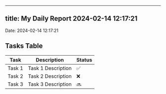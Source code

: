 
---
title: My Daily Report 2024-02-14 12:17:21
---

Date: 2024-02-14 12:17:21

## Tasks Table

| Task | Description | Status |
|------|-------------|--------|
| Task 1 | Task 1 Description | ✅ |
| Task 2 | Task 2 Description | ❌ |
| Task 3 | Task 3 Description | 🔜 |
